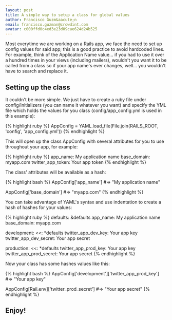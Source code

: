 ```yaml
---
layout: post
title: A simple way to setup a class for global values
author: Francisco Guzm&aacute;n
email: francisco.guzman@crowdint.com
avatar: c000ffd0c4ed3e23d09cae624d24b525
---
```


Most everytime we are working on a Rails app, we face the need to set up config values for said app; this is a good practice to avoid hardcoded lines. For example, think of the Application Name value... if you had to use it over a hundred times in your views (including mailers), wouldn't you want it to be called from a class so if your app name's ever changes, well... you wouldn't have to search and replace it.

## Setting up the class

It couldn't be more simple. We just have to create a ruby file under config/initializers (you can name it whatever you want) and specify the YML file which holds the values for you class (config/app_config.yml is used in this example):

{% highlight ruby %}
AppConfig = YAML.load_file(File.join(RAILS_ROOT, 'config', 'app_config.yml'))
{% endhighlight %}

This will open up the class AppConfig with several attributes for you to use throughout your app, for example:

{% highlight ruby %}
app_name: My application name
base_domain: myapp.com
twitter_app_token: Your app token
{% endhighlight %}

The class' attributes will be available as a hash:

{% highlight bash %}
AppConfig['app_name']
#=> "My application name"

AppConfig['base_domain']
#=> "myapp.com"
{% endhighlight %}

You can take advantage of YAML's syntax and use indentation to create a hash of hashes for your values:

{% highlight ruby %}
defaults: &defaults
app_name: My application name
base_domain: myapp.com

development:
  <<: *defaults
  twitter_app_dev_key: Your app key
  twitter_app_dev_secret: Your app secret

production:
  <<: *defaults
  twitter_app_prod_key: Your app key
  twitter_app_prod_secret: Your app secret
{% endhighlight %}

Now your class has some hashes values like this:

{% highlight bash %}
AppConfig['development']['twitter_app_prod_key']
#=> "Your app key"

AppConfig[Rail.env]['twitter_prod_secret']
#=> "Your app secret"
{% endhighlight %}

## Enjoy!
